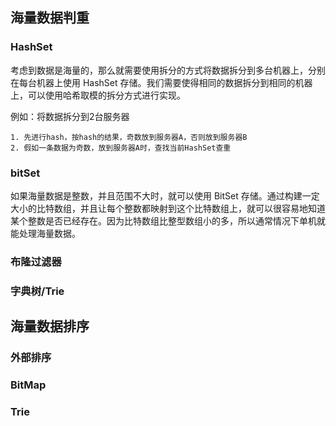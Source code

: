 ## 海量数据判重

### HashSet

考虑到数据是海量的，那么就需要使用拆分的方式将数据拆分到多台机器上，分别在每台机器上使用 HashSet 存储。我们需要使得相同的数据拆分到相同的机器上，可以使用哈希取模的拆分方式进行实现。

例如：将数据拆分到2台服务器

 	1. 先进行hash，按hash的结果，奇数放到服务器A，否则放到服务器B
 	2. 假如一条数据为奇数，放到服务器A时，查找当前HashSet查重

### bitSet

如果海量数据是整数，并且范围不大时，就可以使用 BitSet 存储。通过构建一定大小的比特数组，并且让每个整数都映射到这个比特数组上，就可以很容易地知道某个整数是否已经存在。因为比特数组比整型数组小的多，所以通常情况下单机就能处理海量数据。

### 布隆过滤器

### 字典树/Trie

## 海量数据排序

### 外部排序

### BitMap

### Trie

